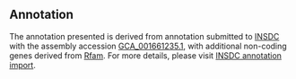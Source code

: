 

Annotation
----------

The annotation presented is derived from annotation submitted to
[INSDC](http://www.insdc.org) with the assembly accession
[GCA\_001661235.1](http://www.ebi.ac.uk/ena/data/view/GCA_001661235.1),
with additional non-coding genes derived from
[Rfam](http://rfam.xfam.org/). For more details, please visit [INSDC
annotation
import](http://ensemblgenomes.org/info/data/insdc_annotation).

